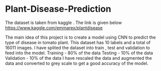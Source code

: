 # Plant-Disease-Prediction

The dataset is taken from kaggle . The link is given below
https://www.kaggle.com/emmarex/plantdisease

The main idea of this project is to create a model using CNN to predict the type of disease in tomato plant.
This dataset has 10 labels and a total of 16011 images.
I have splited the dataset into train , test and validation to feed into the model.
Training   - 80% of the data
Testing    - 10% of the data
Validation - 10% of the data
I have rescaled the data and augmented the data  and converted to grey scale to get a good accuracy of the model.


